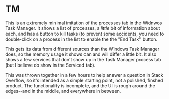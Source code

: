 # TM

This is an extremely minimal imitation of the processes tab in the Widnwos Task Manager. It shows a list of processes, a *little* bit of information about each, 
and has a button to kill tasks (to prevent some accidents, you need to double-click on a process in the list to enable the the "End Task" button.

This gets its data from different sources than the Windows Task Manager does, so the memory usage it shows can and will differ a little bit.
It also shows a few services that don't show up in the Task Manager process tab (but I believe do show in the Serviced tab).

This was thrown together in a few hours to help answer a question in Stack Overflow, so it's intended as a simple starting point, not a polished, finshed product. The functionality
is incomplete, and the UI is rough around the edges--and in the middle, and everywhere in between.

